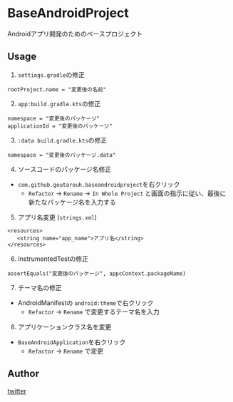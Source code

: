 # BaseAndroidProject

Androidアプリ開発のためのベースプロジェクト

## Usage

1. `settings.gradle`の修正
```
rootProject.name = "変更後の名前"
```

2. `app:build.gradle.kts`の修正
```
namespace = "変更後のパッケージ"
applicationId = "変更後のパッケージ"
```

3. `:data build.gradle.kts`の修正
```
namespace = "変更後のパッケージ.data"
```

4. ソースコードのパッケージ名修正
- `com.github.goutarouh.baseandroidproject`を右クリック
  - `Refactor` -> `Rename` -> `In Whole Project` と画面の指示に従い、最後に新たなパッケージ名を入力する

5. アプリ名変更 (`strings.xml`)
```
<resources>
   <string name="app_name">アプリ名</string>
</resources>
```

6. InstrumentedTestの修正
```
assertEquals("変更後のパッケージ", appcContext.packageName)
```

7. テーマ名の修正
- AndroidManifestの `android:theme`で右クリック
  - `Refactor` -> `Rename` で変更するテーマ名を入力

8. アプリケーションクラス名を変更
- `BaseAndroidApplication`を右クリック
  - `Refactor` -> `Rename` で変更

## Author

[twitter](https://twitter.com/gotlinan)
